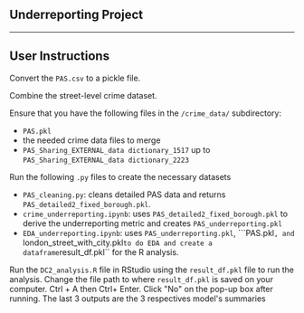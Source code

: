  Underreporting Project
---

---
## User Instructions

Convert the ``PAS.csv`` to a pickle file.

Combine the street-level crime dataset.

Ensure that you have the following files in the ``/crime_data/`` subdirectory:
-  ``PAS.pkl``
-  the needed crime data files to merge
-  ``PAS_Sharing_EXTERNAL_data dictionary_1517`` up to ``PAS_Sharing_EXTERNAL_data dictionary_2223``

Run the following ``.py`` files to create the necessary datasets
-  ``PAS_cleaning.py``: cleans detailed PAS data and returns ``PAS_detailed2_fixed_borough.pkl``.
-  ``crime_underreporting.ipynb``: uses ``PAS_detailed2_fixed_borough.pkl`` to derive the underreporting metric and creates ``PAS_underreporting.pkl``
-  ``EDA_underreporting.ipynb``: uses ``PAS_underreporting.pkl``, ```PAS.pkl``, and ``london_street_with_city.pkl`` to do EDA and create a dataframe ``result_df.pkl`` for the R analysis.

Run the ``DC2_analysis.R`` file in RStudio using the ``result_df.pkl`` file to run the analysis. Change the file path to where ``result_df.pkl`` is saved on your computer. 
Ctrl + A then Ctrl+ Enter. Click "No" on the pop-up box after running. The last 3 outputs are the 3 respectives model's summaries
